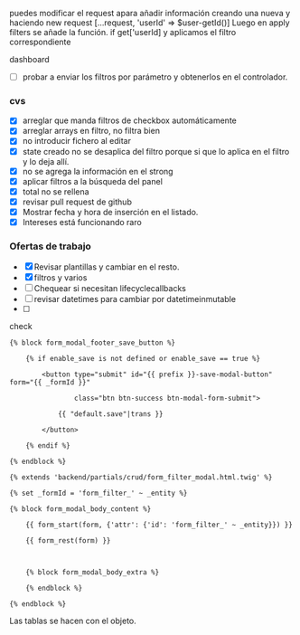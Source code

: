 
puedes modificar el request apara añadir información creando una nueva y haciendo new request [...request, 'userId' => $user-getId()]
Luego en apply filters se añade la función. if get['userId] y aplicamos el filtro correspondiente


dashboard
 - [ ] probar a enviar los filtros por parámetro y obtenerlos en el controlador.

### cvs
 - [x] arreglar que manda filtros de checkbox automáticamente
 - [x] arreglar arrays en filtro, no filtra bien
 - [x] no introducir fichero al editar
 - [x] state creado no se desaplica del filtro porque si que lo aplica en el filtro y lo deja allí.
 - [x] no se agrega la información en el strong
 - [x] aplicar filtros a la búsqueda del panel
 - [x] total no se rellena
 - [x] revisar pull request de github
 - [x] Mostrar fecha y hora de inserción en el listado.
 - [x] Intereses está funcionando raro
 ### Ofertas de trabajo
 - [x] Revisar plantillas y cambiar en el resto.
 - [x] filtros y varios
 - [ ] Chequear si necesitan lifecyclecallbacks
 - [ ] revisar datetimes para cambiar por datetimeinmutable
 - [ ] 



check 
```twig
{% block form_modal_footer_save_button %}

    {% if enable_save is not defined or enable_save == true %}

        <button type="submit" id="{{ prefix }}-save-modal-button" form="{{ _formId }}"

                class="btn btn-success btn-modal-form-submit">

            {{ "default.save"|trans }}

        </button>

    {% endif %}

{% endblock %}
```

```twig
{% extends 'backend/partials/crud/form_filter_modal.html.twig' %}

{% set _formId = 'form_filter_' ~ _entity %}

{% block form_modal_body_content %}

    {{ form_start(form, {'attr': {'id': 'form_filter_' ~ _entity}}) }}

    {{ form_rest(form) }}

  

    {% block form_modal_body_extra %}

    {% endblock %}

{% endblock %}
```
Las tablas se hacen con el objeto.
